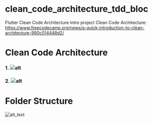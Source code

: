 # clean_code_architecture_tdd_bloc
Flutter Clean Code Architecture Intro project
Clean Code Architecture: https://www.freecodecamp.org/news/a-quick-introduction-to-clean-architecture-990c014448d2/
# Clean Code Architecture
### 1. ![alt](https://cdn-media-1.freecodecamp.org/images/oVVbTLR5gXHgP8Ehlz1qzRm5LLjX9kv2Zri6)
### 2. ![alt](https://cdn-media-1.freecodecamp.org/images/YsN6twE3-4Q4OYpgxoModmx29I8zthQ3f0OR)
# Folder Structure
![alt_text](https://raw.githubusercontent.com/arc-arnob/clean_code_architecture_tdd_bloc/main/reference_images/Screenshot%202023-04-21%20at%2012.53.56%20PM.png)



